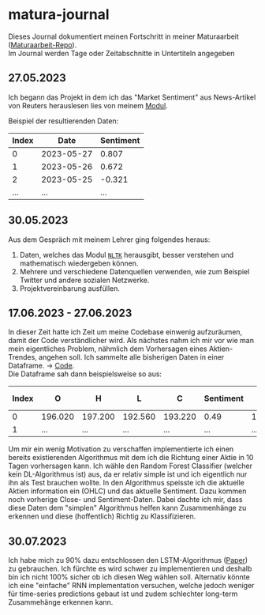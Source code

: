 # matura-journal
Dieses Journal dokumentiert meinen Fortschritt in meiner Maturaarbeit ([Maturaarbeit-Repo](https://github.com/FriedUnique/matura-project)). </br>
Im Journal werden Tage oder Zeitabschnitte in Untertiteln angegeben


## 27.05.2023
Ich begann das Projekt in dem ich das "Market Sentiment" aus News-Artikel von Reuters herauslesen lies von meinem [Modul](https://github.com/FriedUnique/matura-project/tree/44829c7a32de6ba5c229c001fc2ed692ae5d50eb/Sentiment).

Beispiel der resultierenden Daten:

Index | Date | Sentiment
--- | --- | ---
0 | 2023-05-27 | 0.807
1 | 2023-05-26 | 0.672
2 | 2023-05-25 | -0.321
... | ... | ...

## 30.05.2023
Aus dem Gespräch mit meinem Lehrer ging folgendes heraus:
1. Daten, welches das Modul [`NLTK`](https://www.nltk.org/) herausgibt, besser verstehen und mathematisch wiedergeben können.
2. Mehrere und verschiedene Datenquellen verwenden, wie zum Beispiel Twitter und andere sozialen Netzwerke.
3. Projektvereinbarung ausfüllen.

## 17.06.2023 - 27.06.2023
In dieser Zeit hatte ich Zeit um meine Codebase einwenig aufzuräumen, damit der Code verständlicher wird. 
Als nächstes nahm ich mir vor wie man mein eigentliches Problem, nähmlich dem Vorhersagen eines Aktien-Trendes, angehen soll. Ich sammelte alle bisherigen Daten in einer Dataframe. -> [Code](https://github.com/FriedUnique/matura-project/blob/44829c7a32de6ba5c229c001fc2ed692ae5d50eb/DataFrameComputer.py). </br>
Die Dataframe sah dann beispielsweise so aus:

Index | O | H | L | C | Sentiment | C -1 | C -2 | C -3 | C -4 | C -5 | Sentiment -1 | Sentiment -2 | Sentiment -3 | Sentiment -4 | Sentiment -5 | Trend (label)
--- | --- | --- | --- | --- | --- | --- | --- | --- | --- | --- | --- | --- | --- | --- | --- | --- |
0 | 196.020 | 197.200 | 192.560 | 193.220 | 0.49 | 193.220 | 194.500 | 193.620 | 192.750 | 191.940 | 0.49 | 0.31 | 0.55 | -0.25 | 0.96 | 1 |
1 | ... | ... | ... | ... | ... | ... | ... | ... | ... | ... | ... | ... | ... | ... | ... | ... |

Um mir ein wenig Motivation zu verschaffen implementierte ich einen bereits existierenden Algorithmus mit dem ich die Richtung einer Aktie in 10 Tagen vorhersagen kann. Ich wähle den Random Forest Classifier (welcher kein DL-Algorithmus ist) aus, da er relativ simple ist und ich eigentlich nur ihn als Test brauchen wollte. In den Algorithmus speisste ich die aktuelle Aktien information ein (OHLC) und das aktuelle Sentiment. Dazu kommen noch vorherige Close- und Sentiment-Daten. Dabei dachte ich mir, dass diese Daten dem "simplen" Algorithmus helfen kann Zusammenhänge zu erkennen und diese (hoffentlich) Richtig zu Klassifizieren. <br>

## 30.07.2023
Ich habe mich zu 90% dazu entschlossen den LSTM-Algorithmus ([Paper](https://www.bioinf.jku.at/publications/older/2604.pdf)) zu gebrauchen. Ich fürchte es wird schwer zu implementieren und deshalb bin ich nicht 100% sicher ob ich diesen Weg wählen soll. Alternativ könnte ich eine "einfache" RNN implementation versuchen, welche jedoch weniger für time-series predictions gebaut ist und zudem schlechter long-term Zusammehänge erkennen kann. 
